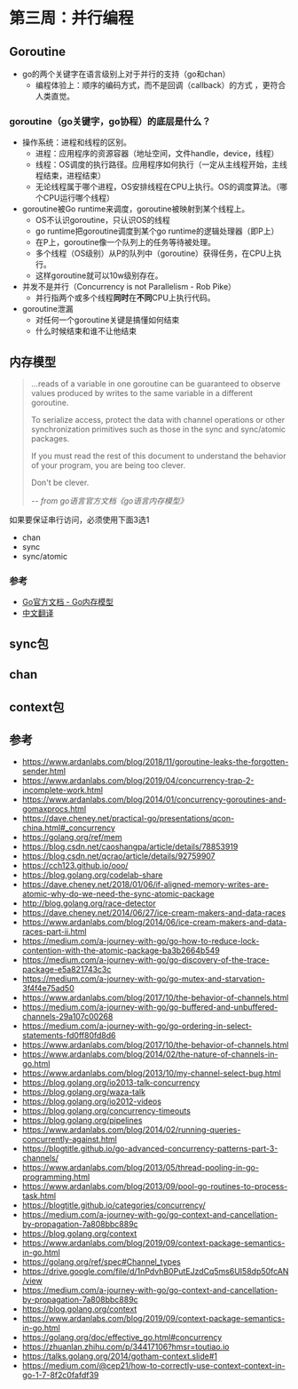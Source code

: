 # 第三周：并行编程

## Goroutine
- go的两个关键字在语言级别上对于并行的支持（go和chan）
    - 编程体验上：顺序的编码方式，而不是回调（callback）的方式 ，更符合人类直觉。
### goroutine（go关键字，go协程）的底层是什么？
  - 操作系统：进程和线程的区别。
    - 进程：应用程序的资源容器（地址空间，文件handle，device，线程）
    - 线程：OS调度的执行路径。应用程序如何执行（一定从主线程开始，主线程结束，进程结束）
    - 无论线程属于哪个进程，OS安排线程在CPU上执行。OS的调度算法。（哪个CPU运行哪个线程）
  - goroutine被Go runtime来调度，goroutine被映射到某个线程上。
    - OS不认识goroutine，只认识OS的线程
    - go runtime把goroutine调度到某个go runtime的逻辑处理器（即P上）
    - 在P上，goroutine像一个队列上的任务等待被处理。
    - 多个线程（OS级别）从P的队列中（goroutine）获得任务，在CPU上执行。
    - 这样goroutine就可以10w级别存在。
  - 并发不是并行（Concurrency is not Parallelism - Rob Pike）
    - 并行指两个或多个线程**同时**在**不同**CPU上执行代码。
  - goroutine泄漏
    - 对任何一个goroutine关键是搞懂如何结束
    - 什么时候结束和谁不让他结束

## 内存模型

> ...reads of a variable in one goroutine can be guaranteed to observe values produced by writes to the same variable in a different goroutine.
> 
> To serialize access, protect the data with channel operations or other synchronization primitives such as those in the sync and sync/atomic packages.
> 
> If you must read the rest of this document to understand the behavior of your program, you are being too clever. 
> 
> Don't be clever.
> 
> *-- from go语言官方文档《go语言内存模型》*

如果要保证串行访问，必须使用下面3选1
- chan
- sync
- sync/atomic

### 参考
- [Go官方文档 - Go内存模型](https://golang.org/ref/mem)
- [中文翻译](https://www.jianshu.com/p/5e44168f47a3)

## sync包

## chan

## context包

## 参考

- https://www.ardanlabs.com/blog/2018/11/goroutine-leaks-the-forgotten-sender.html
- https://www.ardanlabs.com/blog/2019/04/concurrency-trap-2-incomplete-work.html
- https://www.ardanlabs.com/blog/2014/01/concurrency-goroutines-and-gomaxprocs.html
- https://dave.cheney.net/practical-go/presentations/qcon-china.html#_concurrency
- https://golang.org/ref/mem
- https://blog.csdn.net/caoshangpa/article/details/78853919
- https://blog.csdn.net/qcrao/article/details/92759907
- https://cch123.github.io/ooo/
- https://blog.golang.org/codelab-share
- https://dave.cheney.net/2018/01/06/if-aligned-memory-writes-are-atomic-why-do-we-need-the-sync-atomic-package
- http://blog.golang.org/race-detector
- https://dave.cheney.net/2014/06/27/ice-cream-makers-and-data-races
- https://www.ardanlabs.com/blog/2014/06/ice-cream-makers-and-data-races-part-ii.html
- https://medium.com/a-journey-with-go/go-how-to-reduce-lock-contention-with-the-atomic-package-ba3b2664b549
- https://medium.com/a-journey-with-go/go-discovery-of-the-trace-package-e5a821743c3c
- https://medium.com/a-journey-with-go/go-mutex-and-starvation-3f4f4e75ad50
- https://www.ardanlabs.com/blog/2017/10/the-behavior-of-channels.html
- https://medium.com/a-journey-with-go/go-buffered-and-unbuffered-channels-29a107c00268
- https://medium.com/a-journey-with-go/go-ordering-in-select-statements-fd0ff80fd8d6
- https://www.ardanlabs.com/blog/2017/10/the-behavior-of-channels.html
- https://www.ardanlabs.com/blog/2014/02/the-nature-of-channels-in-go.html
- https://www.ardanlabs.com/blog/2013/10/my-channel-select-bug.html
- https://blog.golang.org/io2013-talk-concurrency
- https://blog.golang.org/waza-talk
- https://blog.golang.org/io2012-videos
- https://blog.golang.org/concurrency-timeouts
- https://blog.golang.org/pipelines
- https://www.ardanlabs.com/blog/2014/02/running-queries-concurrently-against.html
- https://blogtitle.github.io/go-advanced-concurrency-patterns-part-3-channels/
- https://www.ardanlabs.com/blog/2013/05/thread-pooling-in-go-programming.html
- https://www.ardanlabs.com/blog/2013/09/pool-go-routines-to-process-task.html
- https://blogtitle.github.io/categories/concurrency/
- https://medium.com/a-journey-with-go/go-context-and-cancellation-by-propagation-7a808bbc889c
- https://blog.golang.org/context
- https://www.ardanlabs.com/blog/2019/09/context-package-semantics-in-go.html
- https://golang.org/ref/spec#Channel_types
- https://drive.google.com/file/d/1nPdvhB0PutEJzdCq5ms6UI58dp50fcAN/view
- https://medium.com/a-journey-with-go/go-context-and-cancellation-by-propagation-7a808bbc889c
- https://blog.golang.org/context
- https://www.ardanlabs.com/blog/2019/09/context-package-semantics-in-go.html
- https://golang.org/doc/effective_go.html#concurrency
- https://zhuanlan.zhihu.com/p/34417106?hmsr=toutiao.io
- https://talks.golang.org/2014/gotham-context.slide#1
- https://medium.com/@cep21/how-to-correctly-use-context-context-in-go-1-7-8f2c0fafdf39

